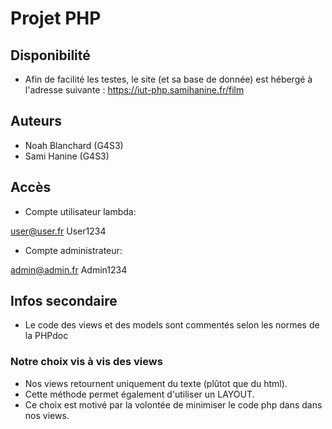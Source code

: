 # Projet PHP

## Disponibilité 

* Afin de facilité les testes, le site (et sa base de donnée) est hébergé à l'adresse suivante :
https://iut-php.samihanine.fr/film

## Auteurs

* Noah Blanchard (G4S3)
* Sami Hanine (G4S3)

## Accès

* Compte utilisateur lambda:

user@user.fr
User1234

* Compte administrateur:

admin@admin.fr
Admin1234

## Infos secondaire

* Le code des views et des models sont commentés selon les normes de la PHPdoc

### Notre choix vis à vis des views

* Nos views retournent uniquement du texte (plûtot que du html).
* Cette méthode permet également d'utiliser un LAYOUT.
* Ce choix est motivé par la volontée de minimiser le code php dans dans nos views.
